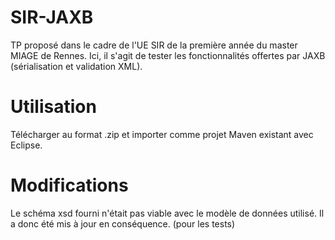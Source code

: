 # SIR-JAXB
  TP proposé dans le cadre de l'UE SIR de la première année du master MIAGE de Rennes.
  Ici, il s'agit de tester les fonctionnalités offertes par JAXB (sérialisation et validation XML).
# Utilisation 
Télécharger au format .zip et importer comme projet Maven existant avec Eclipse.
# Modifications
Le schéma xsd fourni n'était pas viable avec le modèle de données utilisé. Il a donc été mis à jour en conséquence. (pour les tests)
